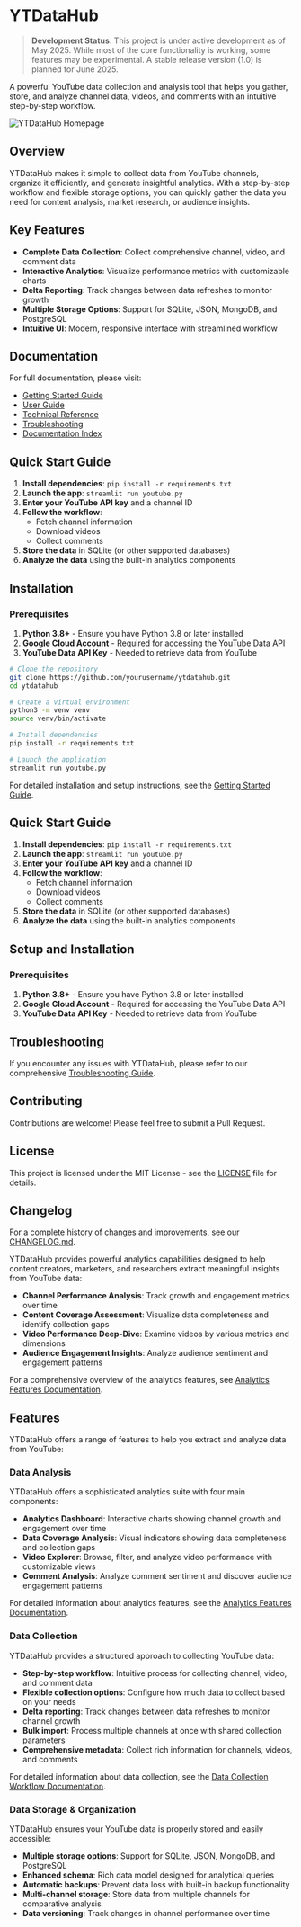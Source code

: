 # YTDataHub

> **Development Status**: This project is under active development as of May 2025. While most of the core functionality is working, some features may be experimental. A stable release version (1.0) is planned for June 2025.

A powerful YouTube data collection and analysis tool that helps you gather, store, and analyze channel data, videos, and comments with an intuitive step-by-step workflow.

![YTDataHub Homepage](documentation/homepage.png)

## Overview

YTDataHub makes it simple to collect data from YouTube channels, organize it efficiently, and generate insightful analytics. With a step-by-step workflow and flexible storage options, you can quickly gather the data you need for content analysis, market research, or audience insights.

## Key Features

- **Complete Data Collection**: Collect comprehensive channel, video, and comment data
- **Interactive Analytics**: Visualize performance metrics with customizable charts
- **Delta Reporting**: Track changes between data refreshes to monitor growth
- **Multiple Storage Options**: Support for SQLite, JSON, MongoDB, and PostgreSQL
- **Intuitive UI**: Modern, responsive interface with streamlined workflow

## Documentation

For full documentation, please visit:

- [Getting Started Guide](documentation/getting-started/index.md)
- [User Guide](documentation/user-guide/index.md)
- [Technical Reference](documentation/reference/index.md)
- [Troubleshooting](documentation/troubleshooting/index.md)
- [Documentation Index](documentation/index.md)

## Quick Start Guide

1. **Install dependencies**: `pip install -r requirements.txt`
2. **Launch the app**: `streamlit run youtube.py`
3. **Enter your YouTube API key** and a channel ID
4. **Follow the workflow**:
   - Fetch channel information
   - Download videos
   - Collect comments
5. **Store the data** in SQLite (or other supported databases)
6. **Analyze the data** using the built-in analytics components

## Installation

### Prerequisites

1. **Python 3.8+** - Ensure you have Python 3.8 or later installed
2. **Google Cloud Account** - Required for accessing the YouTube Data API
3. **YouTube Data API Key** - Needed to retrieve data from YouTube

```bash
# Clone the repository
git clone https://github.com/yourusername/ytdatahub.git
cd ytdatahub

# Create a virtual environment
python3 -m venv venv
source venv/bin/activate

# Install dependencies
pip install -r requirements.txt

# Launch the application
streamlit run youtube.py
```

For detailed installation and setup instructions, see the [Getting Started Guide](documentation/getting-started/index.md).

## Quick Start Guide

1. **Install dependencies**: `pip install -r requirements.txt`
2. **Launch the app**: `streamlit run youtube.py`
3. **Enter your YouTube API key** and a channel ID
4. **Follow the workflow**:
   - Fetch channel information
   - Download videos
   - Collect comments
5. **Store the data** in SQLite (or other supported databases)
6. **Analyze the data** using the built-in analytics components

## Setup and Installation

### Prerequisites

1. **Python 3.8+** - Ensure you have Python 3.8 or later installed
2. **Google Cloud Account** - Required for accessing the YouTube Data API
3. **YouTube Data API Key** - Needed to retrieve data from YouTube

## Troubleshooting

If you encounter any issues with YTDataHub, please refer to our comprehensive [Troubleshooting Guide](documentation/troubleshooting/index.md).

## Contributing

Contributions are welcome! Please feel free to submit a Pull Request.

## License

This project is licensed under the MIT License - see the [LICENSE](LICENSE) file for details.

## Changelog

For a complete history of changes and improvements, see our [CHANGELOG.md](CHANGELOG.md).

YTDataHub provides powerful analytics capabilities designed to help content creators, marketers, and researchers extract meaningful insights from YouTube data:

- **Channel Performance Analysis**: Track growth and engagement metrics over time
- **Content Coverage Assessment**: Visualize data completeness and identify collection gaps
- **Video Performance Deep-Dive**: Examine videos by various metrics and dimensions
- **Audience Engagement Insights**: Analyze audience sentiment and engagement patterns

For a comprehensive overview of the analytics features, see [Analytics Features Documentation](documentation/analytics-features.md).

## Features

YTDataHub offers a range of features to help you extract and analyze data from YouTube:

### Data Analysis

YTDataHub offers a sophisticated analytics suite with four main components:

- **Analytics Dashboard**: Interactive charts showing channel growth and engagement over time
- **Data Coverage Analysis**: Visual indicators showing data completeness and collection gaps
- **Video Explorer**: Browse, filter, and analyze video performance with customizable views
- **Comment Analysis**: Analyze comment sentiment and discover audience engagement patterns

For detailed information about analytics features, see the [Analytics Features Documentation](documentation/analytics-features.md).

### Data Collection

YTDataHub provides a structured approach to collecting YouTube data:

- **Step-by-step workflow**: Intuitive process for collecting channel, video, and comment data
- **Flexible collection options**: Configure how much data to collect based on your needs
- **Delta reporting**: Track changes between data refreshes to monitor channel growth
- **Bulk import**: Process multiple channels at once with shared collection parameters
- **Comprehensive metadata**: Collect rich information for channels, videos, and comments

For detailed information about data collection, see the [Data Collection Workflow Documentation](documentation/data-collection-workflow.md).

### Data Storage & Organization

YTDataHub ensures your YouTube data is properly stored and easily accessible:

- **Multiple storage options**: Support for SQLite, JSON, MongoDB, and PostgreSQL
- **Enhanced schema**: Rich data model designed for analytical queries
- **Automatic backups**: Prevent data loss with built-in backup functionality
- **Multi-channel storage**: Store data from multiple channels for comparative analysis
- **Data versioning**: Track changes in channel performance over time


